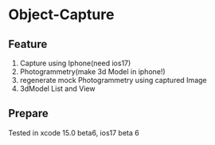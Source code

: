 # Object-Capture

## Feature
1. Capture using Iphone(need ios17)
2. Photogrammetry(make 3d Model in iphone!)
3. regenerate mock Photogrammetry using captured Image
4. 3dModel List and View

## Prepare
Tested in xcode 15.0 beta6, ios17 beta 6
